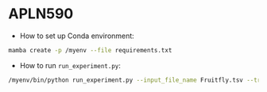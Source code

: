 # APLN590

- How to set up Conda environment:
```bash
mamba create -p /myenv --file requirements.txt
```

- How to run `run_experiment.py`:
```bash
/myenv/bin/python run_experiment.py --input_file_name Fruitfly.tsv --train_sample_size 0.8 --output_dir 2
```
